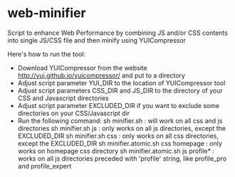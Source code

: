 web-minifier
============

Script to enhance Web Performance by combining JS and/or CSS contents into single JS/CSS file and then minify using YUICompressor

Here's how to run the tool:

- Download YUICompressor from the website http://yui.github.io/yuicompressor/ and put to a directory
- Adjust script parameter YUI_DIR to the location of YUICompressor tool
- Adjust script parameters CSS_DIR and JS_DIR to the directory of your CSS and Javascript directories
- Adjust script parameter EXCLUDED_DIR if you want to exclude some directories on your CSS/Javascript dir
- Run the following command:
sh minifier.sh : will work on all css and js directories
sh minifier.sh js : only works on all js directories, except the EXCLUDED_DIR
sh minifier.sh css : only works on all css directories, except the EXCLUDED_DIR
sh minifier.atomic.sh css homepage : only works on homepage css directory
sh minifier.atomic.sh js profile* : works on all js directories preceded with 'profile' string, like profile_pro and profile_expert